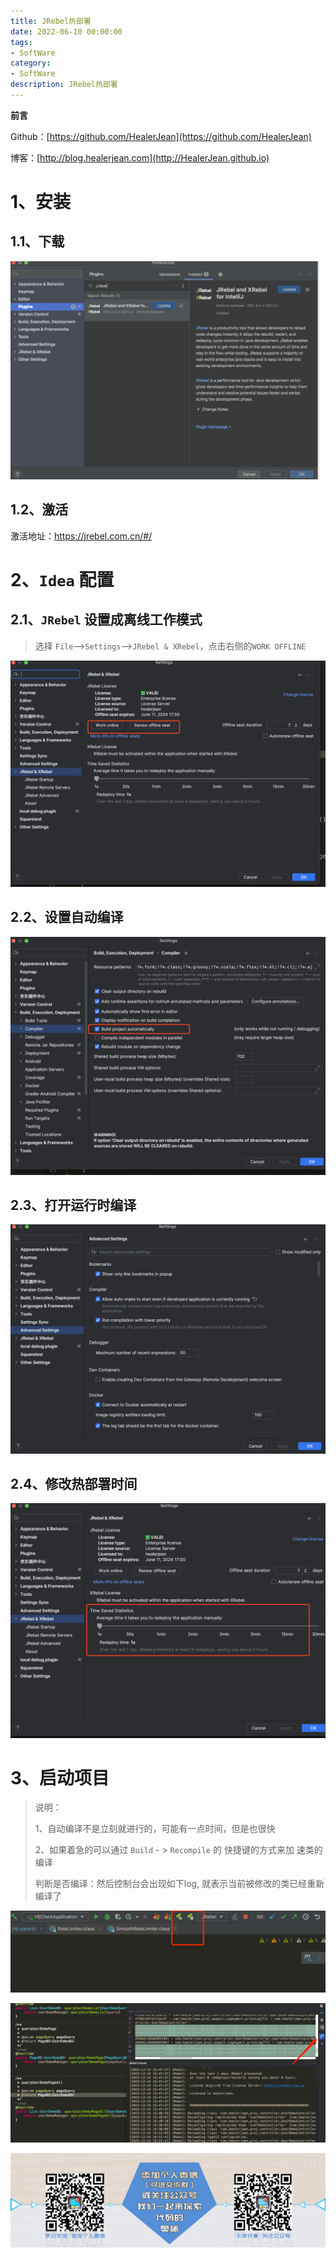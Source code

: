 ```yaml
---
title: JRebel热部署
date: 2022-06-10 00:00:00
tags: 
- SoftWare
category: 
- SoftWare
description: JRebel热部署
---
```


**前言**     

 Github：[https://github.com/HealerJean](https://github.com/HealerJean)         

 博客：[http://blog.healerjean.com](http://HealerJean.github.io)          





# 1、安装

## 1.1、下载

![image-20220610143313225](https://raw.githubusercontent.com/HealerJean/HealerJean.github.io/master/blogImages/image-20220610143313225.png)

## 1.2、激活

激活地址：https://jrebel.com.cn/#/



# 2、`Idea` 配置

## 2.1、`JRebel` 设置成离线工作模式

> 选择 `File`—>`Settings`—>`JRebel & XRebel`，点击右侧的`WORK OFFLINE`

![image-20231214170117732](https://raw.githubusercontent.com/HealerJean/HealerJean.github.io/master/blogImages/image-20231214170117732.png)



## 2.2、设置自动编译

![image-20231214170204588](https://raw.githubusercontent.com/HealerJean/HealerJean.github.io/master/blogImages/image-20231214170204588.png)



## 2.3、打开运行时编译

![image-20231214170848572](https://raw.githubusercontent.com/HealerJean/HealerJean.github.io/master/blogImages/image-20231214170848572.png)



## 2.4、修改热部署时间

![image-20231214171017932](https://raw.githubusercontent.com/HealerJean/HealerJean.github.io/master/blogImages/image-20231214171017932.png)



# 3、启动项目

> 说明：    
>
> 1、自动编译不是立刻就进行的，可能有一点时间，但是也很快
>
> 2、如果着急的可以通过 `Build` - > `Recompile` 的 快捷键的方式来加  速类的编译
>
> 判断是否编译：然后控制台会出现如下log, 就表示当前被修改的类已经重新编译了



![image-20220610143931051](https://raw.githubusercontent.com/HealerJean/HealerJean.github.io/master/blogImages/image-20220610143931051.png)



![image-20231214165203605](https://raw.githubusercontent.com/HealerJean/HealerJean.github.io/master/blogImages/image-20231214165203605.png)





![ContactAuthor](https://raw.githubusercontent.com/HealerJean/HealerJean.github.io/master/assets/img/artical_bottom.jpg)



<!-- Gitalk 评论 start  -->

<link rel="stylesheet" href="https://unpkg.com/gitalk/dist/gitalk.css">

<script src="https://unpkg.com/gitalk@latest/dist/gitalk.min.js"></script> 
<div id="gitalk-container"></div>    
 <script type="text/javascript">
    var gitalk = new Gitalk({
		clientID: `1d164cd85549874d0e3a`,
		clientSecret: `527c3d223d1e6608953e835b547061037d140355`,
		repo: `HealerJean.github.io`,
		owner: 'HealerJean',
		admin: ['HealerJean'],
		id: 'jKLq5P74tRiFVNwD',
    });
    gitalk.render('gitalk-container');
</script> 




<!-- Gitalk end -->



